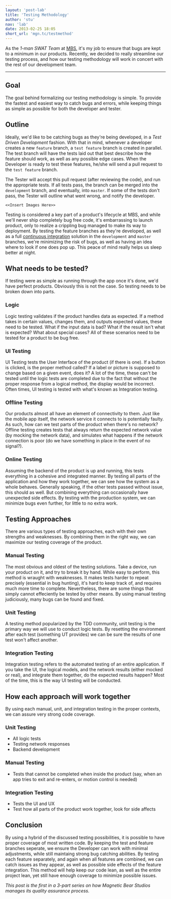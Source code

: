 ```yaml
---
layout: 'post-lab'
title: 'Testing Methodology'
author: 'stu'
nav: 'lab'
date: 2013-02-25 18:05
short_url: 'mgn.tc/testmethod'
---
```

As the *1-man SWAT Team* at [MBS](http://magneticbear.com), it's my job to ensure that bugs are kept to a minimum in our products. Recently, we decided to really streamline our testing process, and how our testing methodology will work in concert with the rest of our development team.

---

## Goal
The goal behind formalizing our testing methodology is simple. To provide the fastest and easiest way to catch bugs and errors, while keeping things as simple as possible for both the developer and tester.

## Outline
Ideally, we'd like to be catching bugs as they're being developed, in a *Test Driven Development* fashion. With that in mind, whenever a developer creates a new `feature` branch, a `test feature` branch is created in parallel. The test branch will have the tests laid out that best describe how the feature should work, as well as any possible edge cases. When the Developer is ready to test these features, he/she will send a pull request to the `test feature` branch.

The Tester will accept this pull request (after reviewing the code), and run the appropriate tests. If all tests pass, the branch can be merged into the `development` branch, and eventually, into `master`. If some of the tests don't pass, the Tester will outline what went wrong, and notify the developer.

`<<Insert Images Here>>`

Testing is considered a key part of a product's lifecycle at MBS, and while we'll never ship completely bug free code, it's embarrassing to launch product, only to realize a crippling bug managed to make its way to deployment. By testing the feature branches as they're developed, as well as a full [continuous integration](http://en.wikipedia.org/wiki/Continuous_integration) solution in the `development` and `master` branches, we're minimizing the risk of bugs, as well as having an idea where to look if one does pop up. This peace of mind really helps us sleep better at night.

## What needs to be tested?
If testing were as simple as running through the app once it's done, we'd have perfect products. Obviously this is not the case. So testing needs to be broken down into parts.

### Logic
Logic testing validates if the product handles data as expected. If a method takes in certain values, changes them, and outputs expected values, these need to be tested. What if the input data is bad? What if the result isn't what is expected? What about special cases? All of these scenarios need to be tested for a product to be bug free.

### UI Testing
UI Testing tests the User Interface of the product (if there is one). If a button is clicked, is the proper method called? If a label or picture is supposed to change based on a given event, does it? A lot of the time, these can't be tested until the logic tests are completed due to the fact that without the proper response from a logical method, the display would be incorrect. Often times, UI testing is tested with what's known as Integration testing.

### Offline Testing
Our products almost all have an element of connectivity to them. Just like the mobile app itself, the network service it connects to is potentially faulty. As such, how can we test parts of the product when there's no network? Offline testing creates tests that always return the expected network value (by mocking the network data), and simulates what happens if the network connection is poor (do we have something in place in the event of no signal?).

### Online Testing
Assuming the backend of the product is up and running, this tests everything in a cohesive and integrated manner. By testing all parts of the application and how they work together, we can see how the system as a whole behaves. Generally speaking, if the other tests passed without issue, this should as well. But combining everything can occasionally have unexpected side effects. By testing with the production system, we can minimize bugs even further, for little to no extra work.

## Testing Approaches
There are various types of testing approaches, each with their own strengths and weaknesses. By combining them in the right way, we can maximize our testing coverage of the product.

### Manual Testing
The most obvious and oldest of the testing solutions. Take a device, run your product on it, and try to break it by hand. While easy to perform, this method is wraught with weaknesses. It makes tests harder to repeat precisely (essential in bug hunting), it's hard to keep track of, and requires much more time to complete. Nevertheless, there are some things that simply cannot effeciently be tested by other means. By using manual testing judiciously, many bugs can be found and fixed.

### Unit Testing
A testing method popularized by the TDD community, unit testing is the primary way we will use to conduct logic tests. By resetting the environment after each test (something UT provides) we can be sure the results of one test won't affect another.

### Integration Testing
Integration testing refers to the automated testing of an entire application. If you take the UI, the logical models, and the network results (either mocked or real), and integrate them together, do the expected results happen? Most of the time, this is the way UI testing will be conducted.

## How each approach will work together
By using each manual, unit, and integration testing in the proper contexts, we can assure very strong code coverage.

### Unit Testing
* All logic tests
* Testing network responses
* Backend development

### Manual Testing
* Tests that cannot be completed when inside the product (say, when an app tries to exit and re-enters, or motion control is needed)

### Integration Testing
* Tests the UI and UX
* Test how all parts of the product work together, look for side affects

## Conclusion
By using a hybrid of the discussed testing possibilities, it is possible to have proper coverage of most written code. By keeping the test and feature branches seperate, we ensure the Developer can work with minimal adjustments, while still maintaing strong bug catching abilities. By testing each feature separately, and again when all features are combined, we can catch issues as they appear, as well as possible side effects of the feature integration. This method will help keep our code lean, as well as the entire project lean, yet still have enough coverage to minimize possible issues.

*This post is the first in a 3-part series on how Magnetic Bear Studios manages its quality assurance process.*
